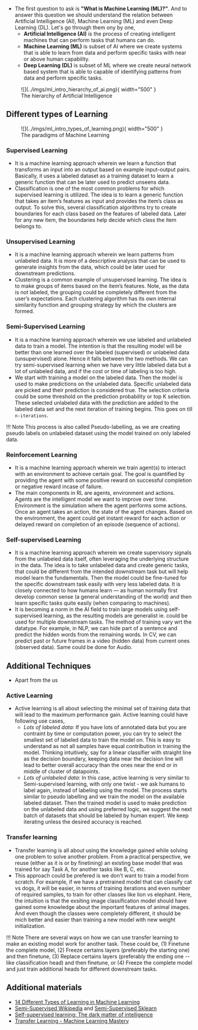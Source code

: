 - The first question to ask is **"What is Machine Learning (ML)?"**. And to answer this question we should understand the relation between Artificial Intelligence (AI), Machine Learning (ML) and even Deep Learning (DL). Let's go through them ony by one, 
  - **Artificial Intelligence (AI)** is the process of creating intelligent machines that can perform tasks that humans can do.
  - **Machine Learning (ML)** is subset of AI where we create systems that is able to learn from data and perform specific tasks with near or above human capability.
  - **Deep Learning (DL)** is subset of ML where we create neural network based system that is able to capable of identifying patterns from data and perform specific tasks.


<figure markdown> 
    ![](../imgs/ml_intro_hierarchy_of_ai.png){ width="500" }
    <figcaption>The hierarchy of Artificial Intelligence</figcaption>
</figure>

## Different types of Learning

<figure markdown> 
    ![](../imgs/ml_intro_types_of_learning.png){ width="500" }
    <figcaption>The paradigms of Machine Learning</figcaption>
</figure>

### Supervised Learning 

- It is a machine learning approach wherein we learn a function that transforms an input into an output based on example input-output pairs. Basically, it uses a labeled dataset as a training dataset to learn a generic function that can be later used to predict unseens data.
- Classification is one of the most common problems for which supervised learning is utilized. The idea is to learn a generic function that takes an item’s features as input and provides the item’s class as output.  To solve this, several classification algorithms try to create boundaries for each class based on the features of labeled data. Later for any new item, the boundaries help decide which class the item belongs to. 
  
### Unsupervised Learning 
- It is a machine learning approach wherein we learn patterns from unlabeled data. It is more of a descriptive analysis that can be used to generate insights from the data, which could be later used for downstream predictions. 
- Clustering is a common example of unsupervised learning. The idea is to make groups of items based on the item’s features. Note, as the data is not labeled, the grouping could be completely different from the user’s expectations. Each clustering algorithm has its own internal similarity function and grouping strategy by which the clusters are formed. 
  
### Semi-Supervised Learning

- It is a machine learning approach wherein we use labeled and unlabeled data to train a model. The intention is that the resulting model will be better than one learned over the labeled (supervised) or unlabeled data (unsupervised) alone. Hence it falls between the two methods. We can try semi-supervised learning when we have very little labeled data but a lot of unlabeled data, and if the cost or time of labeling is too high.
- We start with training a model on the labeled data. Then the model is used to make predictions on the unlabeled data. Specific unlabeled data are picked and their prediction is considered true. The selection criteria could be some threshold on the prediction probability or top K selection. These selected unlabeled data with the prediction are added to the labeled data set and the next iteration of training begins. This goes on till `n-iterations`.

!!! Note
    This process is also called Pseudo-labelling, as we are creating pseudo labels on unlabeled dataset using the model trained on only labeled data.

### Reinforcement Learning

- It is a machine learning approach wherein we train agent(s) to interact with an environment to achieve certain goal. The goal is quantified by providing the agent with some positive reward on successful completion or negative reward incase of failure. 
- The main components in RL are agents, environment and actions. Agents are the intelligent model we want to improve over time. Environment is the simulation where the agent performs some actions. Once an agent takes an action, the state of the agent changes. Based on the environment, the agent could get instant reward for each action or delayed reward on completion of an episode (sequence of actions).

### Self-supervised Learning

- It is a machine learning approach wherein we create supervisory signals from the unlabeled data itself, often leveraging the underlying structure in the data. The idea is to take unlabeled data and create generic tasks, that could be different from the intended downstream task but will help model learn the fundamentals. Then the model could be   fine-tuned for the specific downstream task easily with very less labeled data. It is closely connected to how humans learn — as human normally first develop common sense (a general understanding of the world) and then learn specific tasks quite easily (when comparing to machines). 
- It is becoming a norm in the AI field to train large models using self-supervised learning, as the resulting models are generalist ie. could be used for multiple downstream tasks. The method of training vary wrt the datatype. For example, in NLP, we can hide part of a sentence and predict the hidden words from the remaining words. In CV, we can predict past or future frames in a video (hidden data) from current ones (observed data). Same could be done for Audio.

## Additional Techniques

- Apart from the us

### Active Learning

- Active learning is all about selecting the minimal set of training data that will lead to the maximum performance gain. Active learning could have following use cases, 
  - *Lots of labeled data:* If you have lots of annotated data but you are contraint by time or computation power, you can try to select the smallest set of labeled data to train the model on. This is easy to understand as not all samples have equal contribution in training the model. Thinking intuitively, say for a linear classifier with straight line as the decision boundary, keeping data near the decision line will lead to better overall accuracy than the ones near the end or in middle of cluster of datapoints.
  - *Lots of unlabeled data:* In this case, active learning is very similar to Semi-supervised learning, with only one twist - we ask humans to label again, instead of labeling using the model. The process starts similar to pseudo labelling and we train the model on the available labeled dataset. Then the trained model is used to make prediction on the unlabeled data and using preferred logic, we suggest the next batch of datasets that should be labeled by human expert. We keep iterating unless the desired accuracy is reached. 

### Transfer learning

- Transfer learning is all about using the knowledge gained while solving one problem to solve another problem. From a practical perspective, we reuse (either as it is or by finetining) an existing base model that was trained for say Task A, for another tasks like B, C, etc. 
- This approach could be prefered is we don't want to train a model from scratch. For example, if we have a pretrained model that can classify cat vs dogs, it will be easier, in terms of training iterations and even number of required samples, to train for other classes like lion vs elephant. Here, the intuition is that the exsiting image classification model should have gained some knowledge about the important features of animal images. And even though the classes were completely different, it should be mich better and easier than  training a new model with new weight initialization.

!!! Note
    There are several ways on how we can use transfer learning to make an existing model work for another task. These could be, (1) Finetune the complete model, (2) Freeze certains layers (preferably the starting one) and then finetune, (3) Replace certains layers (preferably the ending one -- like classification head) and then finetune, or (4) Freeze the complete model and just train additional heads for different downstream tasks. 

## Additional materials

- [14 Different Types of Learning in Machine Learning](https://machinelearningmastery.com/types-of-learning-in-machine-learning/)
- [Semi-Supervised Wikipedia](https://en.wikipedia.org/wiki/Semi-supervised_learning) and [Semi-Supervised Sklearn](https://scikit-learn.org/stable/modules/semi_supervised.html)
- [Self-supervised learning: The dark matter of intelligence](https://ai.facebook.com/blog/self-supervised-learning-the-dark-matter-of-intelligence/)
- [Transfer Learning - Machine Learning Mastery](https://machinelearningmastery.com/transfer-learning-for-deep-learning/)